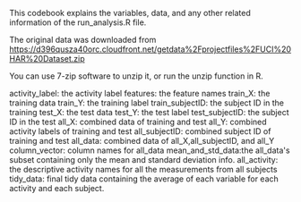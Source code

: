 This codebook explains the variables, data, and any other related information of the run_analysis.R file.

The original data was downloaded from https://d396qusza40orc.cloudfront.net/getdata%2Fprojectfiles%2FUCI%20HAR%20Dataset.zip

You can use 7-zip software to unzip it, or run the unzip function in R.

activity_label: the activity label
features: the feature names
train_X: the training data
train_Y: the training label
train_subjectID: the subject ID in the training
test_X: the test data
test_Y: the test label
test_subjectID: the subject ID in the test
all_X: combined data of training and test
all_Y: combined activity labels of training and test
all_subjectID: combined subject ID of training and test
all_data: combined data of all_X,all_subjectID, and all_Y
column_vector: column names for all_data
mean_and_std_data:the all_data's subset containing only the mean and standard deviation info.
all_activity: the descriptive activity names for all the measurements from all subjects
tidy_data: final tidy data containing the average of each variable for each activity and each subject.